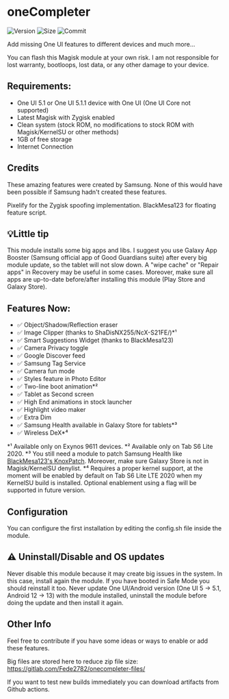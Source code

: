 # oneCompleter

![Version](https://img.shields.io/github/v/release/Fede2782/oneCompleter?style=flat"/>)
![Size](https://img.shields.io/github/repo-size/Fede2782/oneCompleter?style=flat"/>)
![Commit](https://img.shields.io/github/last-commit/Fede2782/oneCompleter/master?style=flat-square"/>)

Add missing One UI features to different devices and much more...

You can flash this Magisk module at your own risk. I am not responsible for lost warranty, bootloops, lost data, or any other damage to your device.

## Requirements:
- One UI 5.1 or One UI 5.1.1 device with One UI (One UI Core not supported)
- Latest Magisk with Zygisk enabled
- Clean system (stock ROM, no modifications to stock ROM with Magisk/KernelSU or other methods)
- 1GB of free storage
- Internet Connection

## Credits
These amazing features were created by Samsung. None of this would have been possible if Samsung hadn't created these features.

Pixelify for the Zygisk spoofing implementation. BlackMesa123 for floating feature script.

## 💡Little tip

This module installs some big apps and libs. I suggest you use Galaxy App Booster (Samsung official app of Good Guardians suite) after every big module update, so the tablet will not slow down. A "wipe cache" or "Repair apps" in Recovery may be useful in some cases. Moreover, make sure all apps are up-to-date before/after installing this module (Play Store and Galaxy Store).

## Features Now:
- ✅️ Object/Shadow/Reflection eraser
- ✅️ Image Clipper (thanks to ShaDisNX255/NcX-S21FE/)*¹
- ✅️ Smart Suggestions Widget (thanks to BlackMesa123)
- ✅️ Camera Privacy toggle 
- ✅️ Google Discover feed 
- ✅️ Samsung Tag Service 
- ✅️ Camera fun mode
- ✅️ Styles feature in Photo Editor 
- ✅️ Two-line boot animation*²
- ✅️ Tablet as Second screen
- ✅️ High End animations in stock launcher
- ✅️ Highlight video maker
- ✅️ Extra Dim
- ✅️ Samsung Health available in Galaxy Store for tablets*³
- ✅️ Wireless DeX*⁴

*¹ Available only on Exynos 9611 devices. *² Available only on Tab S6 Lite 2020. *³ You still need a module to patch Samsung Health like [BlackMesa123's KnoxPatch](https://github.com/BlackMesa123/KnoxPatch/). Moreover, make sure Galaxy Store is not in Magisk/KernelSU denylist. *⁴ Requires a proper kernel support, at the moment will be enabled by default on Tab S6 Lite LTE 2020 when my KernelSU build is installed. Optional enablement using a flag will be supported in future version.  

## Configuration
You can configure the first installation by editing the config.sh file inside the module. 

## ⚠️ Uninstall/Disable and OS updates
Never disable this module because it may create big issues in the system. In this case, install again the module. If you have booted in Safe Mode you should reinstall it too. Never update One UI/Android version (One UI 5 -> 5.1, Android 12 -> 13) with the module installed, uninstall the module before doing the update and then install it again. 

## Other Info
Feel free to contribute if you have some ideas or ways to enable or add these features.

Big files are stored here to reduce zip file size: https://gitlab.com/Fede2782/onecompleter-files/

If you want to test new builds immediately you can download artifacts from Github actions.
